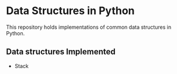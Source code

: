 # Data Structures in Python

This repository holds implementations of common data structures in Python.

## Data structures Implemented

- Stack
